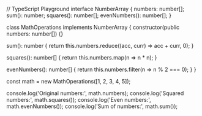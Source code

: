// TypeScript Playground
interface NumberArray {
  numbers: number[];
  sum(): number;
  squares(): number[];
  evenNumbers(): number[];
}

class MathOperations implements NumberArray {
  constructor(public numbers: number[]) {}

  sum(): number {
    return this.numbers.reduce((acc, curr) => acc + curr, 0);
  }

  squares(): number[] {
    return this.numbers.map(n => n * n);
  }

  evenNumbers(): number[] {
    return this.numbers.filter(n => n % 2 === 0);
  }
}

const math = new MathOperations([1, 2, 3, 4, 5]);

console.log('Original numbers:', math.numbers);
console.log('Squared numbers:', math.squares());
console.log('Even numbers:', math.evenNumbers());
console.log('Sum of numbers:', math.sum());